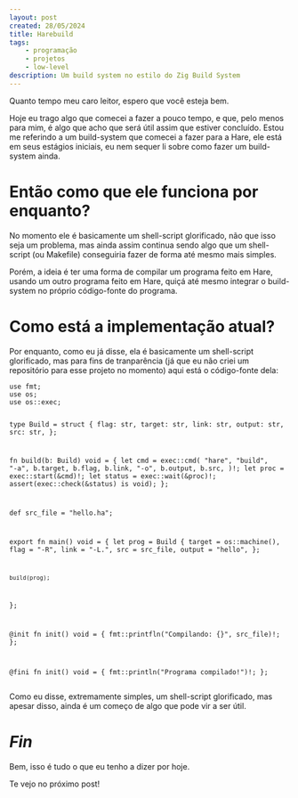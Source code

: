 ```yaml
---
layout: post
created: 28/05/2024
title: Harebuild
tags:
    - programação
    - projetos
    - low-level
description: Um build system no estilo do Zig Build System
---
```

<p>Quanto tempo meu caro leitor, espero que você esteja bem.</p>
<p>Hoje eu trago algo que comecei a fazer a pouco tempo, e que, pelo menos para
mim, é algo que acho que será útil assim que estiver concluído. Estou me
referindo a um build-system que comecei a fazer para a Hare, ele está em seus
estágios iniciais, eu nem sequer li sobre como fazer um build-system ainda.</p>
<h1>Então como que ele funciona por enquanto?</h1>
<p>No momento ele é basicamente um shell-script glorificado, não que isso seja um
problema, mas ainda assim continua sendo algo que um shell-script (ou Makefile)
conseguiria fazer de forma até mesmo mais simples.</p>
<p>Porém, a ideia é ter uma forma de compilar um programa feito em Hare, usando um
outro programa feito em Hare, quiçá até mesmo integrar o build-system no
próprio código-fonte do programa.</p>
<h1>Como está a implementação atual?</h1>
<p>Por enquanto, como eu já disse, ela é basicamente um shell-script glorificado,
mas para fins de tranparência (já que eu não criei um repositório para esse
projeto no momento) aqui está o código-fonte dela:</p>
<pre><code>use fmt;
use os;
use os::exec;

type Build = struct {
	flag:	str,
	target:	str,
	link:	str,
	output:	str,
	src:	str,
};

fn build(b: Build) void = {
	let cmd = exec::cmd(
		"hare",
		"build",
		"-a",
		b.target,
		b.flag,
		b.link,
		"-o",
		b.output,
		b.src,
	)!;
	let proc = exec::start(&amp;cmd)!;
	let status = exec::wait(&amp;proc)!;
	assert(exec::check(&amp;status) is void);
};

def src_file = "hello.ha";

export fn main() void = {
	let prog = Build {
		target =	os::machine(),
		flag =		"-R",
		link =		"-L.",
		src =		src_file,
		output =	"hello",
	};

	build(prog);
};

@init fn init() void = {
	fmt::printfln("Compilando: {}", src_file)!;
};

@fini fn init() void = {
	fmt::println("Programa compilado!")!;
};
</code></pre>
<p>Como eu disse, extremamente simples, um shell-script glorificado, mas apesar
disso, ainda é um começo de algo que pode vir a ser útil.</p>
<h1><em>Fin</em></h1>
<p>Bem, isso é tudo o que eu tenho a dizer por hoje.</p>
<p>Te vejo no próximo post!</p>
